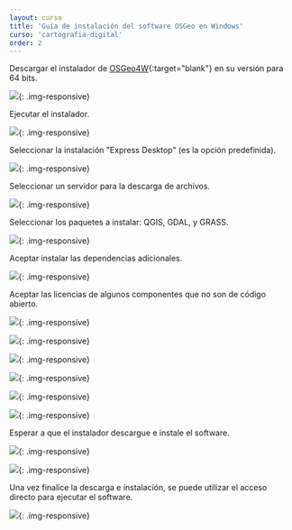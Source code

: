 ```yaml
---
layout: curso
title: 'Guía de instalación del software OSGeo en Windows'
curso: 'cartografia-digital'
order: 2
---
```


Descargar el instalador de [OSGeo4W](https://trac.osgeo.org/osgeo4w/){:target="blank"} en su versión para 64 bits.

![](/cartografia-digital/images/Grass00.png){: .img-responsive}

<!--
![](/cartografia-digital/images/Grass01.png){: .img-responsive}

![](/cartografia-digital/images/Grass02.png){: .img-responsive}

![](/cartografia-digital/images/Grass03.png){: .img-responsive}
-->

Ejecutar el instalador.

![](/cartografia-digital/images/Grass04.png){: .img-responsive}

Seleccionar la instalación "Express Desktop" (es la opción predefinida).

![](/cartografia-digital/images/Grass05.png){: .img-responsive}

Seleccionar un servidor para la descarga de archivos.

![](/cartografia-digital/images/Grass06.png){: .img-responsive}

Seleccionar los paquetes a instalar: QGIS, GDAL, y GRASS.

![](/cartografia-digital/images/Grass07.png){: .img-responsive}

Aceptar instalar las dependencias adicionales.

![](/cartografia-digital/images/Grass08.png){: .img-responsive}

Aceptar las licencias de algunos componentes que no son de código abierto.

![](/cartografia-digital/images/Grass09.png){: .img-responsive}

![](/cartografia-digital/images/Grass10.png){: .img-responsive}

![](/cartografia-digital/images/Grass11.png){: .img-responsive}

![](/cartografia-digital/images/Grass12.png){: .img-responsive}

![](/cartografia-digital/images/Grass13.png){: .img-responsive}

![](/cartografia-digital/images/Grass14.png){: .img-responsive}

Esperar a que el instalador descargue e instale el software.

![](/cartografia-digital/images/Grass15.png){: .img-responsive}

![](/cartografia-digital/images/Grass16.png){: .img-responsive}

Una vez finalice la descarga e instalación, se puede utilizar el acceso directo para ejecutar el software.

![](/cartografia-digital/images/Grass17.png){: .img-responsive}
